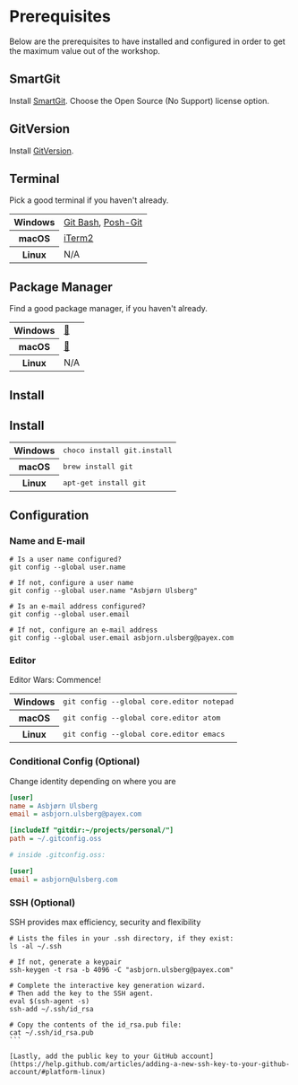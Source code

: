 # Prerequisites

Below are the prerequisites to have installed and configured in order to get the maximum value out of the workshop.

## SmartGit

Install [SmartGit](http://www.syntevo.com/smartgit/). Choose the Open Source (No Support) license option.

## GitVersion

Install [GitVersion](https://github.com/GitTools/GitVersion/releases/tag/v3.6.5).

## Terminal

Pick a good terminal if you haven't already.

<table>
    <tr>
        <th scope="row">Windows</th>
        <td>
            <a href="https://git-scm.com/downloads">Git Bash</a>,
            <a href="https://github.com/dahlbyk/posh-git">Posh-Git</a>
        </td>
    </tr>
    <tr>
        <th scope="row">macOS</th>
        <td><a href="https://www.iterm2.com/">iTerm2</a></td>
    </tr>
    <tr>
        <th scope="row">Linux</th>
        <td>N/A</td>
    </tr>
</table>

## Package Manager

Find a good package manager, if you haven't already.

<table>
    <tr>
        <th scope="row">Windows</th>
        <td><a href="https://chocolatey.org/">🍫</a></td>
    </tr>
    <tr>
        <th scope="row">macOS</th>
        <td><a href="https://brew.sh/">🍺</a></td>
    </tr>
    <tr>
        <th scope="row">Linux</th>
        <td>N/A</td>
    </tr>
</table>

## Install

<h2>Install</h2>
<table>
    <tr>
        <th scope="row">Windows</th>
        <td style="font-family: monospace">
            choco install git.install
        </td>
    </tr>
    <tr>
        <th scope="row">macOS</th>
        <td style="font-family: monospace">
            brew install git
        </td>
    </tr>
    <tr>
        <th scope="row">Linux</th>
        <td style="font-family: monospace">
            apt-get install git
        </td>
    </tr>
</table>

## Configuration

### Name and E-mail

```shell
# Is a user name configured?
git config --global user.name

# If not, configure a user name
git config --global user.name "Asbjørn Ulsberg"

# Is an e-mail address configured?
git config --global user.email

# If not, configure an e-mail address
git config --global user.email asbjorn.ulsberg@payex.com
```

### Editor

Editor Wars: Commence!

<table>
    <tr>
        <th scope="row">Windows</th>
        <td style="font-family: monospace;">
            git config --global core.editor notepad
        </td>
    </tr>
    <tr>
        <th scope="row">macOS</th>
        <td style="font-family: monospace">
            git config --global core.editor atom
        </td>
    </tr>
    <tr>
        <th scope="row">Linux</th>
        <td style="font-family: monospace">
            git config --global core.editor emacs
        </td>
    </tr>
</table>

### Conditional Config (Optional)

Change identity depending on where you are

```ini
[user]
name = Asbjørn Ulsberg
email = asbjorn.ulsberg@payex.com

[includeIf "gitdir:~/projects/personal/"]
path = ~/.gitconfig.oss

# inside .gitconfig.oss:

[user]
email = asbjorn@ulsberg.com
```

### SSH (Optional)

<p>SSH provides max efficiency, security and flexibility</p>

<pre class="shell"><code style="max-height: none"># Lists the files in your .ssh directory, if they exist:
ls -al ~/.ssh

# If not, generate a keypair
ssh-keygen -t rsa -b 4096 -C "asbjorn.ulsberg@payex.com"

# Complete the interactive key generation wizard.
# Then add the key to the SSH agent.
eval $(ssh-agent -s)
ssh-add ~/.ssh/id_rsa

# Copy the contents of the id_rsa.pub file:
cat ~/.ssh/id_rsa.pub
```

[Lastly, add the public key to your GitHub account](https://help.github.com/articles/adding-a-new-ssh-key-to-your-github-account/#platform-linux)
